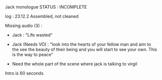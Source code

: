 Jack monologue
STATUS : INCOMPLETE

log :
23.12.2 Assembled, not cleaned

Missing audio (3) :

- Jack : "Life wasted"

- Jack (Needs VO) : 
"look into the hearts of your fellow man and aim to the see the beauty of their being and you will start to see your own. This is the way to peace"

- Need the whole part of the scene where jack is talking to virgil


Intro is 60 seconds

